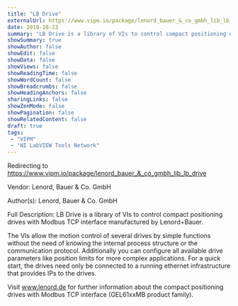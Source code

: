 ```yaml
---
title: "LB Drive"
externalUrl: https://www.vipm.io/package/lenord_bauer_&_co_gmbh_lib_lb_drive
date: 2019-10-23
summary: "LB Drive is a library of VIs to control compact positioning drives with Modbus TCP interface manufactured by Lenord+Bauer."
showSummary: true
showAuthor: false
showEdit: false
showData: false
showViews: false
showReadingTime: false
showWordCount: false
showBreadcrumbs: false
showHeadingAnchors: false
sharingLinks: false
showZenMode: false
showPagination: false
showRelatedContent: false
draft: true
tags:
 - "VIPM"
 - "NI LabVIEW Tools Network"
---
```


Redirecting to https://www.vipm.io/package/lenord_bauer_&_co_gmbh_lib_lb_drive

Vendor: Lenord, Bauer & Co. GmbH

Author(s): Lenord, Bauer & Co. GmbH
 
Full Description:
LB Drive is a library of VIs to control compact positioning drives with Modbus TCP interface manufactured by Lenord+Bauer.

The VIs allow the motion control of several drives by simple functions without the need of knowing the internal process structure or the communication protocol. Additionally you can configure all available drive parameters like position limits for more complex applications.
For a quick start, the drives need only be connected to a running ethernet infrastructure that provides IPs to the drives.

Visit www.lenord.de for further information about the compact positioning drives with Modbus TCP interface (GEL61xxMB product family).